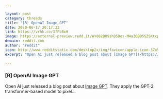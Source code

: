 ```yaml
---

layout: post
category: threads
title: "[R] OpenAI Image GPT"
date: 2020-06-17 20:17:33
link: https://vrhk.co/3fFb8xH
image: https://external-preview.redd.it/WY082BO9shD5Dqs-M4aZOBB5SZSKtcpteu2kB3M2Ncc.jpg?width=1145&height=599.476439791&auto=webp&crop=1145:599.476439791,smart&s=f7db5794916c14e00fc3c5e384350277a1c76e87
domain: reddit.com
author: "reddit"
icon: http://www.redditstatic.com/desktop2x/img/favicon/apple-icon-57x57.png
excerpt: "Open AI just released a blog post about [Image GPT](<https://openai.com/blog/image-gpt/>). They apply the GPT-2 transformer-based model to pixel..."

---
```


### [R] OpenAI Image GPT

Open AI just released a blog post about [Image GPT](<https://openai.com/blog/image-gpt/>). They apply the GPT-2 transformer-based model to pixel...